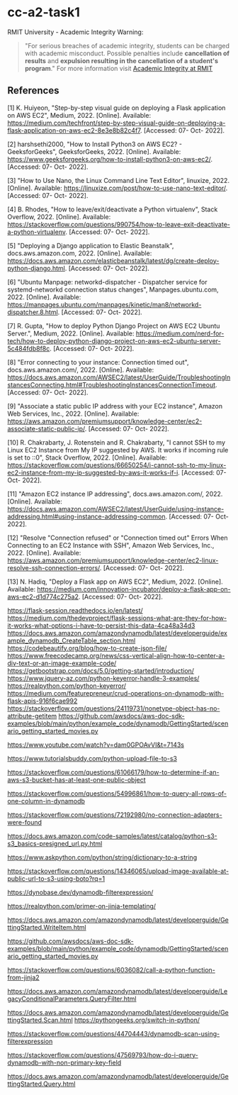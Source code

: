 # cc-a2-task1


RMIT University - Academic Integrity Warning:
> "For serious breaches of academic integrity, students can be charged with academic misconduct. Possible penalties include **cancellation of results** and **expulsion resulting in the cancellation of a student's program**."
For more information visit [Academic Integrity at RMIT](https://www.rmit.edu.au/students/my-course/assessment-results/academic-integrity)

## References

[1] K. Huiyeon, "Step-by-step visual guide on deploying a Flask application on AWS EC2", Medium, 2022. [Online]. Available: https://medium.com/techfront/step-by-step-visual-guide-on-deploying-a-flask-application-on-aws-ec2-8e3e8b82c4f7. [Accessed: 07- Oct- 2022].

[2] harshsethi2000, "How to Install Python3 on AWS EC2? - GeeksforGeeks", GeeksforGeeks, 2022. [Online]. Available: https://www.geeksforgeeks.org/how-to-install-python3-on-aws-ec2/. [Accessed: 07- Oct- 2022].

[3] "How to Use Nano, the Linux Command Line Text Editor", linuxize, 2022. [Online]. Available: https://linuxize.com/post/how-to-use-nano-text-editor/. [Accessed: 07- Oct- 2022].

[4] B. Rhodes, "How to leave/exit/deactivate a Python virtualenv", Stack Overflow, 2022. [Online]. Available: https://stackoverflow.com/questions/990754/how-to-leave-exit-deactivate-a-python-virtualenv. [Accessed: 07- Oct- 2022].

[5] "Deploying a Django application to Elastic Beanstalk", docs.aws.amazon.com, 2022. [Online]. Available: https://docs.aws.amazon.com/elasticbeanstalk/latest/dg/create-deploy-python-django.html. [Accessed: 07- Oct- 2022].

[6] "Ubuntu Manpage: networkd-dispatcher - Dispatcher service for systemd-networkd connection status changes", Manpages.ubuntu.com, 2022. [Online]. Available: https://manpages.ubuntu.com/manpages/kinetic/man8/networkd-dispatcher.8.html. [Accessed: 07- Oct- 2022].

[7] R. Gupta, "How to deploy Python Django Project on AWS EC2 Ubuntu Server.", Medium, 2022. [Online]. Available: https://medium.com/nerd-for-tech/how-to-deploy-python-django-project-on-aws-ec2-ubuntu-server-5c484fdb8f8c. [Accessed: 07- Oct- 2022].

[8] "Error connecting to your instance: Connection timed out", docs.aws.amazon.com/, 2022. [Online]. Available: https://docs.aws.amazon.com/AWSEC2/latest/UserGuide/TroubleshootingInstancesConnecting.html#TroubleshootingInstancesConnectionTimeout. [Accessed: 07- Oct- 2022].

[9] "Associate a static public IP address with your EC2 instance", Amazon Web Services, Inc., 2022. [Online]. Available: https://aws.amazon.com/premiumsupport/knowledge-center/ec2-associate-static-public-ip/. [Accessed: 07- Oct- 2022].

[10] R. Chakrabarty, J. Rotenstein and R. Chakrabarty, "I cannot SSH to my Linux EC2 Instance from My IP suggested by AWS. It works if incoming rule is set to ::0", Stack Overflow, 2022. [Online]. Available: https://stackoverflow.com/questions/66650254/i-cannot-ssh-to-my-linux-ec2-instance-from-my-ip-suggested-by-aws-it-works-if-i. [Accessed: 07- Oct- 2022].

[11] "Amazon EC2 instance IP addressing", docs.aws.amazon.com/, 2022. [Online]. Available: https://docs.aws.amazon.com/AWSEC2/latest/UserGuide/using-instance-addressing.html#using-instance-addressing-common. [Accessed: 07- Oct- 2022].

[12] "Resolve "Connection refused" or "Connection timed out" Errors When Connecting to an EC2 Instance with SSH", Amazon Web Services, Inc., 2022. [Online]. Available: https://aws.amazon.com/premiumsupport/knowledge-center/ec2-linux-resolve-ssh-connection-errors/. [Accessed: 07- Oct- 2022].

[13] N. Hadiq, "Deploy a Flask app on AWS EC2", Medium, 2022. [Online]. Available: https://medium.com/innovation-incubator/deploy-a-flask-app-on-aws-ec2-d1d774c275a2. [Accessed: 07- Oct- 2022].




https://flask-session.readthedocs.io/en/latest/
https://medium.com/thedevproject/flask-sessions-what-are-they-for-how-it-works-what-options-i-have-to-persist-this-data-4ca48a34d3
https://docs.aws.amazon.com/amazondynamodb/latest/developerguide/example_dynamodb_CreateTable_section.html
https://codebeautify.org/blog/how-to-create-json-file/
https://www.freecodecamp.org/news/css-vertical-align-how-to-center-a-div-text-or-an-image-example-code/
https://getbootstrap.com/docs/5.0/getting-started/introduction/
https://www.jquery-az.com/python-keyerror-handle-3-examples/
https://realpython.com/python-keyerror/
https://medium.com/featurepreneur/crud-operations-on-dynamodb-with-flask-apis-916f6cae992
https://stackoverflow.com/questions/24119731/nonetype-object-has-no-attribute-getitem
https://github.com/awsdocs/aws-doc-sdk-examples/blob/main/python/example_code/dynamodb/GettingStarted/scenario_getting_started_movies.py


https://www.youtube.com/watch?v=dam0GPOAvVI&t=7143s


https://www.tutorialsbuddy.com/python-upload-file-to-s3


https://stackoverflow.com/questions/61066179/how-to-determine-if-an-aws-s3-bucket-has-at-least-one-public-object

https://stackoverflow.com/questions/54996861/how-to-query-all-rows-of-one-column-in-dynamodb


https://stackoverflow.com/questions/72192980/no-connection-adapters-were-found


https://docs.aws.amazon.com/code-samples/latest/catalog/python-s3-s3_basics-presigned_url.py.html



https://www.askpython.com/python/string/dictionary-to-a-string


https://stackoverflow.com/questions/14346065/upload-image-available-at-public-url-to-s3-using-boto?rq=1


https://dynobase.dev/dynamodb-filterexpression/


https://realpython.com/primer-on-jinja-templating/

https://docs.aws.amazon.com/amazondynamodb/latest/developerguide/GettingStarted.WriteItem.html

https://github.com/awsdocs/aws-doc-sdk-examples/blob/main/python/example_code/dynamodb/GettingStarted/scenario_getting_started_movies.py


https://stackoverflow.com/questions/6036082/call-a-python-function-from-jinja2


https://docs.aws.amazon.com/amazondynamodb/latest/developerguide/LegacyConditionalParameters.QueryFilter.html

https://docs.aws.amazon.com/amazondynamodb/latest/developerguide/GettingStarted.Scan.html
https://pythongeeks.org/switch-in-python/

https://stackoverflow.com/questions/44704443/dynamodb-scan-using-filterexpression

https://stackoverflow.com/questions/47569793/how-do-i-query-dynamodb-with-non-primary-key-field

https://docs.aws.amazon.com/amazondynamodb/latest/developerguide/GettingStarted.Query.html